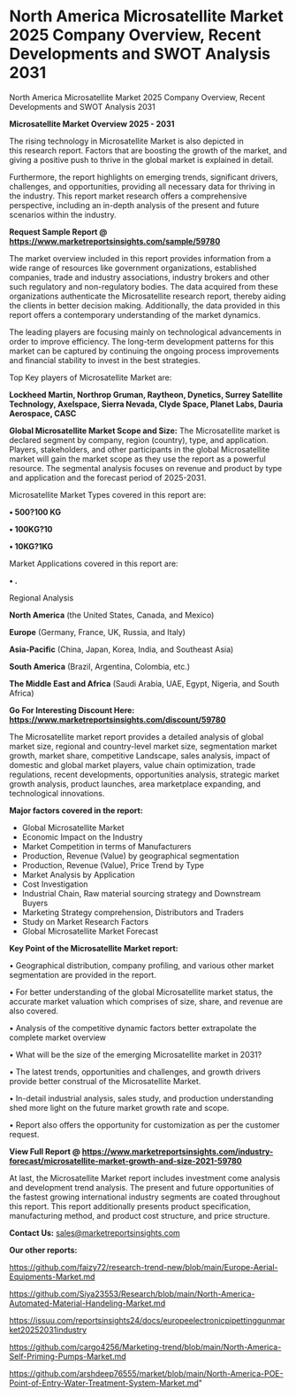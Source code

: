 # North America Microsatellite Market 2025 Company Overview, Recent Developments and SWOT Analysis 2031
North America Microsatellite Market 2025 Company Overview, Recent Developments and SWOT Analysis 2031

<Strong> Microsatellite Market Overview 2025 - 2031</strong>

The rising technology in Microsatellite Market is also depicted in this research report. Factors that are boosting the growth of the market, and giving a positive push to thrive in the global market is explained in detail.

Furthermore, the report highlights on emerging trends, significant drivers, challenges, and opportunities, providing all necessary data for thriving in the industry. This report market research offers a comprehensive perspective, including an in-depth analysis of the present and future scenarios within the industry.

<strong>Request Sample Report @ <a href=https://www.marketreportsinsights.com/sample/59780>https://www.marketreportsinsights.com/sample/59780</a></strong>

The market overview included in this report provides information from a wide range of resources like government organizations, established companies, trade and industry associations, industry brokers and other such regulatory and non-regulatory bodies. The data acquired from these organizations authenticate the Microsatellite research report, thereby aiding the clients in better decision making. Additionally, the data provided in this report offers a contemporary understanding of the market dynamics.

The leading players are focusing mainly on technological advancements in order to improve efficiency. The long-term development patterns for this market can be captured by continuing the ongoing process improvements and financial stability to invest in the best strategies.

Top Key players of Microsatellite Market are:

<strong>Lockheed Martin, Northrop Gruman, Raytheon, Dynetics, Surrey Satellite Technology, Axelspace, Sierra Nevada, Clyde Space, Planet Labs, Dauria Aerospace, CASC</strong>

<strong><b>Global Microsatellite Market Scope and Size:</b></strong>
The Microsatellite market is declared segment by company, region (country), type, and application. Players, stakeholders, and other participants in the global Microsatellite market will gain the market scope as they use the report as a powerful resource. The segmental analysis focuses on revenue and product by type and application and the forecast period of 2025-2031.

Microsatellite Market Types covered in this report are:

<strong>• 500?100 KG

• 100KG?10

• 10KG?1KG</strong>

Market Applications covered in this report are:

<strong>• .</strong> 

Regional Analysis

<strong>North America</strong> (the United States, Canada, and Mexico)

<strong>Europe</strong> (Germany, France, UK, Russia, and Italy)

<strong>Asia-Pacific</strong> (China, Japan, Korea, India, and Southeast Asia)

<strong>South America</strong> (Brazil, Argentina, Colombia, etc.)

<strong>The Middle East and Africa</strong> (Saudi Arabia, UAE, Egypt, Nigeria, and South Africa)

<strong>Go For Interesting Discount Here: <a href=https://www.marketreportsinsights.com/discount/59780>https://www.marketreportsinsights.com/discount/59780</a></strong>

The Microsatellite market report provides a detailed analysis of global market size, regional and country-level market size, segmentation market growth, market share, competitive Landscape, sales analysis, impact of domestic and global market players, value chain optimization, trade regulations, recent developments, opportunities analysis, strategic market growth analysis, product launches, area marketplace expanding, and technological innovations.

<strong><b>Major factors covered in the report:</b></strong>
<ul>
  <li>Global Microsatellite Market </li>
  <li>Economic Impact on the Industry</li>
  <li>Market Competition in terms of Manufacturers</li>
  <li>Production, Revenue (Value) by geographical segmentation</li>
  <li>Production, Revenue (Value), Price Trend by Type</li>
  <li>Market Analysis by Application</li>
  <li>Cost Investigation</li>
  <li>Industrial Chain, Raw material sourcing strategy and Downstream Buyers</li>
  <li>Marketing Strategy comprehension, Distributors and Traders</li>
  <li>Study on Market Research Factors</li>
  <li>Global Microsatellite Market Forecast</li>
</ul>

<strong><b>Key Point of the Microsatellite Market report:</b></strong>

• Geographical distribution, company profiling, and various other market segmentation are provided in the report.

• For better understanding of the global Microsatellite market status, the accurate market valuation which comprises of size, share, and revenue are also covered.

• Analysis of the competitive dynamic factors better extrapolate the complete market overview

• What will be the size of the emerging Microsatellite market in 2031?

• The latest trends, opportunities and challenges, and growth drivers provide better construal of the Microsatellite Market.

• In-detail industrial analysis, sales study, and production understanding shed more light on the future market growth rate and scope.

• Report also offers the opportunity for customization as per the customer request.

<strong><b>View Full Report @ <a href=https://www.marketreportsinsights.com/industry-forecast/microsatellite-market-growth-and-size-2021-59780>https://www.marketreportsinsights.com/industry-forecast/microsatellite-market-growth-and-size-2021-59780</a></b></strong>


At last, the Microsatellite Market report includes investment come analysis and development trend analysis. The present and future opportunities of the fastest growing international industry segments are coated throughout this report. This report additionally presents product specification, manufacturing method, and product cost structure, and price structure.

<strong>Contact Us:</strong>
sales@marketreportsinsights.com

<strong>Our other reports:</strong>

<a href=https://github.com/faizy72/research-trend-new/blob/main/Europe-Aerial-Equipments-Market.md>https://github.com/faizy72/research-trend-new/blob/main/Europe-Aerial-Equipments-Market.md</a>

<a href=https://github.com/Siya23553/Research/blob/main/North-America-Automated-Material-Handeling-Market.md>https://github.com/Siya23553/Research/blob/main/North-America-Automated-Material-Handeling-Market.md</a>

<a href=https://issuu.com/reportsinsights24/docs/europeelectronicpipettinggunmarket20252031industry>https://issuu.com/reportsinsights24/docs/europeelectronicpipettinggunmarket20252031industry</a>

<a href=https://github.com/cargo4256/Marketing-trend/blob/main/North-America-Self-Priming-Pumps-Market.md>https://github.com/cargo4256/Marketing-trend/blob/main/North-America-Self-Priming-Pumps-Market.md</a>

<a href=https://github.com/arshdeep76555/market/blob/main/North-America-POE-Point-of-Entry-Water-Treatment-System-Market.md>https://github.com/arshdeep76555/market/blob/main/North-America-POE-Point-of-Entry-Water-Treatment-System-Market.md</a>"

